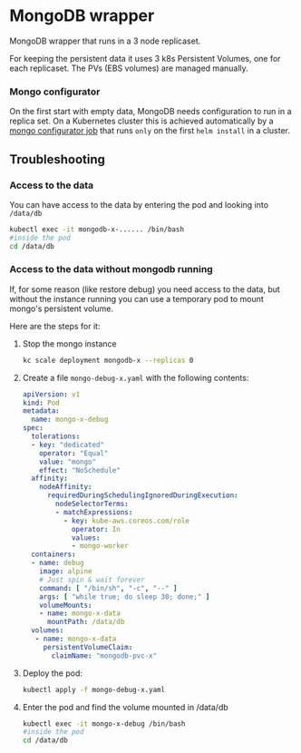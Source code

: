 # MongoDB wrapper

MongoDB wrapper that runs in a 3 node replicaset.

For keeping the persistent data it uses 3 k8s Persistent Volumes, one for each
replicaset. The PVs (EBS volumes) are managed manually.


### Mongo configurator

On the first start with empty data, MongoDB needs configuration to run in a
replica set. On a Kubernetes cluster this is achieved automatically by a [mongo
configurator job](helm/mongodb/templates/mongo-configurator-job.yaml)
that runs `only` on the first `helm install` in a cluster.

## Troubleshooting

### Access to the data

You can have access to the data by entering the pod and looking into `/data/db`

```sh
kubectl exec -it mongodb-x-...... /bin/bash
#inside the pod
cd /data/db
```

### Access to the data without mongodb running

If, for some reason (like restore debug) you need access to the data, but
without the instance running you can use a temporary pod to mount mongo's
persistent volume.

Here are the steps for it:

1. Stop the mongo instance

    ```sh
    kc scale deployment mongodb-x --replicas 0
    ```

1. Create a file `mongo-debug-x.yaml` with the following contents:

    ```yaml
    apiVersion: v1
    kind: Pod
    metadata:
      name: mongo-x-debug
    spec:
      tolerations:
      - key: "dedicated"
        operator: "Equal"
        value: "mongo"
        effect: "NoSchedule"
      affinity:
        nodeAffinity:
          requiredDuringSchedulingIgnoredDuringExecution:
            nodeSelectorTerms:
            - matchExpressions:
              - key: kube-aws.coreos.com/role
                operator: In
                values:
                - mongo-worker
      containers:
      - name: debug
        image: alpine
        # Just spin & wait forever
        command: [ "/bin/sh", "-c", "--" ]
        args: [ "while true; do sleep 30; done;" ]
        volumeMounts:
        - name: mongo-x-data
          mountPath: /data/db
      volumes:
       - name: mongo-x-data
         persistentVolumeClaim:
           claimName: "mongodb-pvc-x"
    ```

1. Deploy the pod:

    ```sh
    kubectl apply -f mongo-debug-x.yaml
    ```

1. Enter the pod and find the volume mounted in /data/db

    ```sh
    kubectl exec -it mongo-x-debug /bin/bash
    #inside the pod
    cd /data/db
    ```

